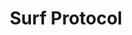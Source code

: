 ---
title: Surf Protocol
category:
  - Defi
ApprovedOn: Q1 2024
externalUrl: "#"
type: Grant 
grantType: Project
---